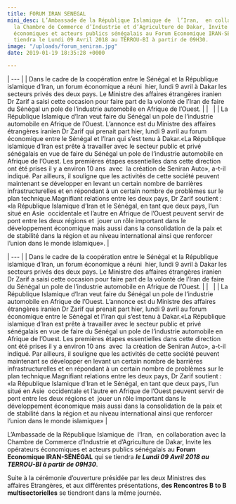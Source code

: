 ```yaml
---
title: FORUM IRAN SENEGAL
mini_desc: L’Ambassade de la République Islamique de  l’Iran,  en collaboration avec
  la Chambre de Commerce d’Industrie et d’Agriculture de Dakar, Invite les opérateurs
  économiques et acteurs publics sénégalais au Forum Economique IRAN-SÉNÉGAL qui se
  tiendra le Lundi 09 Avril 2018 au TERROU-BI à partir de 09H30.
image: "/uploads/forum_seniran.jpg"
date: 2019-01-19 18:35:28 +0000

---
```

| --- |
| Dans le cadre de la coopération entre le Sénégal et la République islamique d’Iran, un forum économique a réuni  hier, lundi 9 avril à Dakar les secteurs privés des deux pays. Le Ministre des affaires étrangères iranien Dr Zarif a saisi cette occasion pour faire part de la volonté de l’Iran de faire du Sénégal un pole de l’industrie automobile en Afrique de l’Ouest. |
|   |
| La République Islamique d’Iran veut faire du Sénégal un pole de l’industrie automobile en Afrique de l’Ouest. L’annonce est du Ministre des affaires étrangères iranien Dr Zarif qui prenait part hier, lundi 9 avril au forum économique entre le Sénégal et l’Iran qui s’est tenu à Dakar.«La République islamique d’Iran est prête à travailler avec le secteur public et privé sénégalais en vue de faire du Sénégal un pole de l’industrie automobile en Afrique de l’Ouest. Les premières étapes essentielles dans cette direction ont été prises il y a environ 10 ans  avec  la création de Seniran Auto», a-t-il indiqué. Par ailleurs, il souligne que les activités de cette société peuvent maintenant se développer en levant un certain nombre de barrières infrastructurelles et en répondant à un certain nombre de problèmes sur le plan technique.Magnifiant relations entre les deux pays, Dr Zarif soutient : «la République Islamique d’Iran et le Sénégal, en tant que deux pays, l’un situé en Asie  occidentale et l’autre en Afrique de l’Ouest peuvent servir de pont entre les deux régions et  jouer un rôle important dans le développement économique mais aussi dans la consolidation de la paix et de stabilité dans la région et au niveau international ainsi que renforcer l’union dans le monde islamique». |

| --- |
| Dans le cadre de la coopération entre le Sénégal et la République islamique d’Iran, un forum économique a réuni  hier, lundi 9 avril à Dakar les secteurs privés des deux pays. Le Ministre des affaires étrangères iranien Dr Zarif a saisi cette occasion pour faire part de la volonté de l’Iran de faire du Sénégal un pole de l’industrie automobile en Afrique de l’Ouest. |
|   |
| La République Islamique d’Iran veut faire du Sénégal un pole de l’industrie automobile en Afrique de l’Ouest. L’annonce est du Ministre des affaires étrangères iranien Dr Zarif qui prenait part hier, lundi 9 avril au forum économique entre le Sénégal et l’Iran qui s’est tenu à Dakar.«La République islamique d’Iran est prête à travailler avec le secteur public et privé sénégalais en vue de faire du Sénégal un pole de l’industrie automobile en Afrique de l’Ouest. Les premières étapes essentielles dans cette direction ont été prises il y a environ 10 ans  avec  la création de Seniran Auto», a-t-il indiqué. Par ailleurs, il souligne que les activités de cette société peuvent maintenant se développer en levant un certain nombre de barrières infrastructurelles et en répondant à un certain nombre de problèmes sur le plan technique.Magnifiant relations entre les deux pays, Dr Zarif soutient : «la République Islamique d’Iran et le Sénégal, en tant que deux pays, l’un situé en Asie  occidentale et l’autre en Afrique de l’Ouest peuvent servir de pont entre les deux régions et  jouer un rôle important dans le développement économique mais aussi dans la consolidation de la paix et de stabilité dans la région et au niveau international ainsi que renforcer l’union dans le monde islamique» |

L’Ambassade de la République Islamique de  l’Iran,  en collaboration avec la Chambre de Commerce d’Industrie et d’Agriculture de Dakar, Invite les opérateurs économiques et acteurs publics sénégalais au **Forum Economique IRAN-SÉNÉGAL** qui se tiendra **_le Lundi 09 Avril 2018 au TERROU-BI à partir de 09H30_**.

Suite à la cérémonie d’ouverture présidée par les deux Ministres des affaires Etrangères, et aux différentes présentations, **des Rencontres B to B multisectorielles** se tiendront dans la même journée.